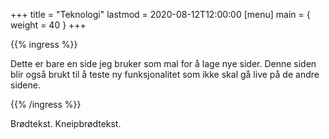 +++
title = "Teknologi"
lastmod = 2020-08-12T12:00:00
[menu]
main = { weight = 40 }
+++

{{% ingress %}}

Dette er bare en side jeg bruker som mal for å lage nye sider. Denne siden blir også brukt til å
teste ny funksjonalitet som ikke skal gå live på de andre sidene.

{{% /ingress %}}

Brødtekst. Kneipbrødtekst.
